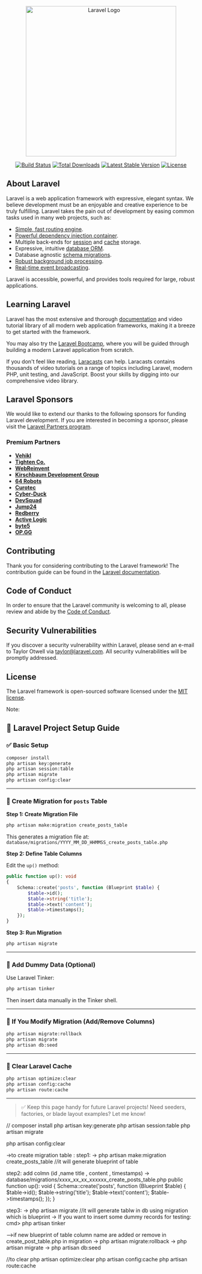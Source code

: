 <p align="center"><a href="https://laravel.com" target="_blank"><img src="https://raw.githubusercontent.com/laravel/art/master/logo-lockup/5%20SVG/2%20CMYK/1%20Full%20Color/laravel-logolockup-cmyk-red.svg" width="400" alt="Laravel Logo"></a></p>

<p align="center">
<a href="https://github.com/laravel/framework/actions"><img src="https://github.com/laravel/framework/workflows/tests/badge.svg" alt="Build Status"></a>
<a href="https://packagist.org/packages/laravel/framework"><img src="https://img.shields.io/packagist/dt/laravel/framework" alt="Total Downloads"></a>
<a href="https://packagist.org/packages/laravel/framework"><img src="https://img.shields.io/packagist/v/laravel/framework" alt="Latest Stable Version"></a>
<a href="https://packagist.org/packages/laravel/framework"><img src="https://img.shields.io/packagist/l/laravel/framework" alt="License"></a>
</p>

## About Laravel

Laravel is a web application framework with expressive, elegant syntax. We believe development must be an enjoyable and creative experience to be truly fulfilling. Laravel takes the pain out of development by easing common tasks used in many web projects, such as:

-   [Simple, fast routing engine](https://laravel.com/docs/routing).
-   [Powerful dependency injection container](https://laravel.com/docs/container).
-   Multiple back-ends for [session](https://laravel.com/docs/session) and [cache](https://laravel.com/docs/cache) storage.
-   Expressive, intuitive [database ORM](https://laravel.com/docs/eloquent).
-   Database agnostic [schema migrations](https://laravel.com/docs/migrations).
-   [Robust background job processing](https://laravel.com/docs/queues).
-   [Real-time event broadcasting](https://laravel.com/docs/broadcasting).

Laravel is accessible, powerful, and provides tools required for large, robust applications.

## Learning Laravel

Laravel has the most extensive and thorough [documentation](https://laravel.com/docs) and video tutorial library of all modern web application frameworks, making it a breeze to get started with the framework.

You may also try the [Laravel Bootcamp](https://bootcamp.laravel.com), where you will be guided through building a modern Laravel application from scratch.

If you don't feel like reading, [Laracasts](https://laracasts.com) can help. Laracasts contains thousands of video tutorials on a range of topics including Laravel, modern PHP, unit testing, and JavaScript. Boost your skills by digging into our comprehensive video library.

## Laravel Sponsors

We would like to extend our thanks to the following sponsors for funding Laravel development. If you are interested in becoming a sponsor, please visit the [Laravel Partners program](https://partners.laravel.com).

### Premium Partners

-   **[Vehikl](https://vehikl.com/)**
-   **[Tighten Co.](https://tighten.co)**
-   **[WebReinvent](https://webreinvent.com/)**
-   **[Kirschbaum Development Group](https://kirschbaumdevelopment.com)**
-   **[64 Robots](https://64robots.com)**
-   **[Curotec](https://www.curotec.com/services/technologies/laravel/)**
-   **[Cyber-Duck](https://cyber-duck.co.uk)**
-   **[DevSquad](https://devsquad.com/hire-laravel-developers)**
-   **[Jump24](https://jump24.co.uk)**
-   **[Redberry](https://redberry.international/laravel/)**
-   **[Active Logic](https://activelogic.com)**
-   **[byte5](https://byte5.de)**
-   **[OP.GG](https://op.gg)**

## Contributing

Thank you for considering contributing to the Laravel framework! The contribution guide can be found in the [Laravel documentation](https://laravel.com/docs/contributions).

## Code of Conduct

In order to ensure that the Laravel community is welcoming to all, please review and abide by the [Code of Conduct](https://laravel.com/docs/contributions#code-of-conduct).

## Security Vulnerabilities

If you discover a security vulnerability within Laravel, please send an e-mail to Taylor Otwell via [taylor@laravel.com](mailto:taylor@laravel.com). All security vulnerabilities will be promptly addressed.

## License

The Laravel framework is open-sourced software licensed under the [MIT license](https://opensource.org/licenses/MIT).

Note:

## 🚀 Laravel Project Setup Guide

### ✅ Basic Setup

```bash
composer install
php artisan key:generate
php artisan session:table
php artisan migrate
php artisan config:clear
```

---

### 🏧 Create Migration for `posts` Table

**Step 1: Create Migration File**

```bash
php artisan make:migration create_posts_table
```

This generates a migration file at:
`database/migrations/YYYY_MM_DD_HHMMSS_create_posts_table.php`

**Step 2: Define Table Columns**

Edit the `up()` method:

```php
public function up(): void
{
    Schema::create('posts', function (Blueprint $table) {
        $table->id();
        $table->string('title');
        $table->text('content');
        $table->timestamps();
    });
}
```

**Step 3: Run Migration**

```bash
php artisan migrate
```

---

### 🧪 Add Dummy Data (Optional)

Use Laravel Tinker:

```bash
php artisan tinker
```

Then insert data manually in the Tinker shell.

---

### 🔀 If You Modify Migration (Add/Remove Columns)

```bash
php artisan migrate:rollback
php artisan migrate
php artisan db:seed
```

---

### 🪩 Clear Laravel Cache

```bash
php artisan optimize:clear
php artisan config:cache
php artisan route:cache
```

---

> ✅ Keep this page handy for future Laravel projects!
> Need seeders, factories, or blade layout examples? Let me know!

//
composer install
php artisan key:generate
php artisan session:table
php artisan migrate

php artisan config:clear

->to create migration table :
step1:
-> php artisan make:migration create_posts_table //it will generate blueprint of table

step2: add colmn (id ,name title , content , timestamps)
-> database/migrations/xxxx_xx_xx_xxxxxx_create_posts_table.php
public function up(): void
{
Schema::create('posts', function (Blueprint $table) {
$table->id();
$table->string('title');
$table->text('content');
$table->timestamps();
});
}

step3:
-> php artisan migrate //it will generate tablw in db using migration which is blueprint
-> If you want to insert some dummy records for testing: cmd> php artisan tinker

-->if new blueprint of table column name are added or remove in create_post_table.php in migration
-> php artisan migrate:rollback
-> php artisan migrate
-> php artisan db:seed

//to clear
php artisan optimize:clear
php artisan config:cache
php artisan route:cache
